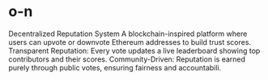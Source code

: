 # o-n
Decentralized Reputation System A blockchain-inspired platform where users can upvote or downvote Ethereum addresses to build trust scores.  Transparent Reputation: Every vote updates a live leaderboard showing top contributors and their scores.  Community-Driven: Reputation is earned purely through public votes, ensuring fairness and accountabili.
